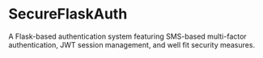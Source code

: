# SecureFlaskAuth
A Flask-based authentication system featuring SMS-based multi-factor authentication, JWT session management, and well fit security measures.
